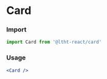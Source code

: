 
# Card

<!-- STORY -->

### Import

```js
import Card from '@ltht-react/card'
```

### Usage

```jsx
<Card />
```
  
